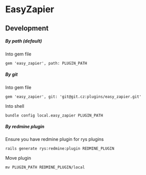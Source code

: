 # EasyZapier

## Development

##### By path (default)

Into gem file

    gem 'easy_zapier', path: PLUGIN_PATH


##### By git

Into gem file

    gem 'easy_zapier', git: 'git@git.cz:plugins/easy_zapier.git'

Into shell

    bundle config local.easy_zapier PLUGIN_PATH


##### By redmine plugin

Ensure you have redmine plugin for rys plugins

    rails generate rys:redmine:plugin REDMINE_PLUGIN

Move plugin

    mv PLUGIN_PATH REDMINE_PLUGIN/local
